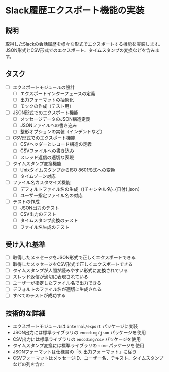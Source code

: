 # Slack履歴エクスポート機能の実装

## 説明
取得したSlackの会話履歴を様々な形式でエクスポートする機能を実装します。JSON形式とCSV形式でのエクスポート、タイムスタンプの変換などを含みます。

## タスク
- [ ] エクスポートモジュールの設計
  - [ ] エクスポートインターフェースの定義
  - [ ] 出力フォーマットの抽象化
  - [ ] モックの作成（テスト用）
- [ ] JSON形式でのエクスポート機能
  - [ ] メッセージデータのJSON構造定義
  - [ ] JSONファイルへの書き込み
  - [ ] 整形オプションの実装（インデントなど）
- [ ] CSV形式でのエクスポート機能
  - [ ] CSVヘッダーとレコード構造の定義
  - [ ] CSVファイルへの書き込み
  - [ ] スレッド返信の適切な表現
- [ ] タイムスタンプ変換機能
  - [ ] UnixタイムスタンプからISO 8601形式への変換
  - [ ] タイムゾーン対応
- [ ] ファイル名カスタマイズ機能
  - [ ] デフォルトファイル名の生成（{チャンネル名}_{日付}.json）
  - [ ] ユーザー指定ファイル名の対応
- [ ] テストの作成
  - [ ] JSON出力のテスト
  - [ ] CSV出力のテスト
  - [ ] タイムスタンプ変換のテスト
  - [ ] ファイル名生成のテスト

## 受け入れ基準
- [ ] 取得したメッセージをJSON形式で正しくエクスポートできる
- [ ] 取得したメッセージをCSV形式で正しくエクスポートできる
- [ ] タイムスタンプが人間が読みやすい形式に変換されている
- [ ] スレッド返信が適切に表現されている
- [ ] ユーザーが指定したファイル名で出力できる
- [ ] デフォルトのファイル名が適切に生成される
- [ ] すべてのテストが成功する

## 技術的な詳細
- エクスポートモジュールは `internal/export` パッケージに実装
- JSON出力には標準ライブラリの `encoding/json` パッケージを使用
- CSV出力には標準ライブラリの `encoding/csv` パッケージを使用
- タイムスタンプ変換には標準ライブラリの `time` パッケージを使用
- JSONフォーマットは仕様書の「5. 出力フォーマット」に従う
- CSVフォーマットはメッセージID、ユーザー名、テキスト、タイムスタンプなどの列を含む